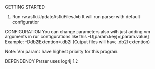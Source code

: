 GETTING STARTED
1. Run rw.asfki.UpdateAsfkiFilesJob
It will run parser with default configuration

CONFIGURATION
You can change parameters also with just adding vm arguments in run 
configurations like this -D[param.key]=[param.value]
Example: -Ddb2lExtention=.db2l (Output files will have .db2l extention)

Note: Vm params have highest priority for this program.

DEPENDENCY
Parser uses log4j 1.2